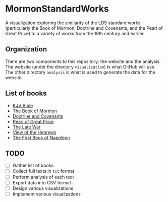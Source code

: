 # MormonStandardWorks

A visualization exploring the similarity of the LDS standard works (particularly the Book of Mormon, Doctrine and Covenants, and the Pearl of Great Price) to a variety of works from the 19th century and earlier.

## Organization

There are two components to this repository: the website and the analysis. The website (under the directory `visualization`) is what GitHub will use. The other directory `analysis` is what is used to generate the data for the website.

## List of books

* [KJV Bible](http://www.gutenberg.org/ebooks/10)
* [The Book of Mormon](http://www.gutenberg.org/ebooks/17)
* [Doctrine and Covenants](https://archive.org/stream/doctrineandcove01saingoog/doctrineandcove01saingoog_djvu.txt)
* [Pearl of Great Price](https://www.boap.org/LDS/LDS-scriptures/Pearl_of_GP/)
* [The Late War](https://en.wikisource.org/wiki/The_Late_War)
* [View of the Hebrews](https://archive.org/stream/viewofhebrewsexh00smitrich/viewofhebrewsexh00smitrich_djvu.txt)
* [The First Book of Napoleon](https://archive.org/stream/firstbooknapole00gruagoog/firstbooknapole00gruagoog_djvu.txt)

## TODO

- [ ] Gather list of books
- [ ] Collect full texts in `txt` format
- [ ] Perform analysis of each text
- [ ] Export data into CSV format
- [ ] Design various visualizations
- [ ] Implement various visualizations
